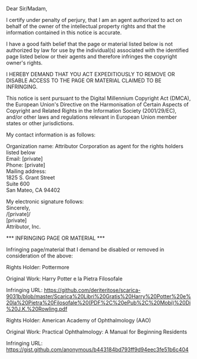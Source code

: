 Dear Sir/Madam,

I certify under penalty of perjury, that I am an agent authorized to act on behalf of the owner of the intellectual property rights and that the information contained in this notice is accurate.

I have a good faith belief that the page or material listed below is not authorized by law for use by the individual(s) associated with the identified page listed below or their agents and therefore infringes the copyright owner's rights.

I HEREBY DEMAND THAT YOU ACT EXPEDITIOUSLY TO REMOVE OR DISABLE ACCESS TO THE PAGE OR MATERIAL CLAIMED TO BE INFRINGING.

This notice is sent pursuant to the Digital Millennium Copyright Act (DMCA), the European Union's Directive on the Harmonisation of Certain Aspects of Copyright and Related Rights in the Information Society (2001/29/EC), and/or other laws and regulations relevant in European Union member states or other jurisdictions.

My contact information is as follows:

Organization name: Attributor Corporation as agent for the rights holders listed below  
Email: [private]  
Phone: [private]  
Mailing address:  
1825 S. Grant Street  
Suite 600  
San Mateo, CA 94402  

My electronic signature follows:  
Sincerely,  
/[private]/  
[private]  
Attributor, Inc.
  
*** INFRINGING PAGE OR MATERIAL ***

Infringing page/material that I demand be disabled or removed in consideration of the above:

Rights Holder: Pottermore

Original Work: Harry Potter e la Pietra Filosofale

Infringing URL: https://github.com/deriteritose/scarica-9031b/blob/master/Scarica%20Libri%20Gratis%20Harry%20Potter%20e%20la%20Pietra%20Filosofale%20(PDF%2C%20ePub%2C%20Mobi)%20Di%20J.K.%20Rowling.pdf

Rights Holder: American Academy of Ophthalmology (AAO)

Original Work: Practical Ophthalmology: A Manual for Beginning Residents

Infringing URL: https://gist.github.com/anonymous/b443184bd793ff9d94eec3fe51b6c404

